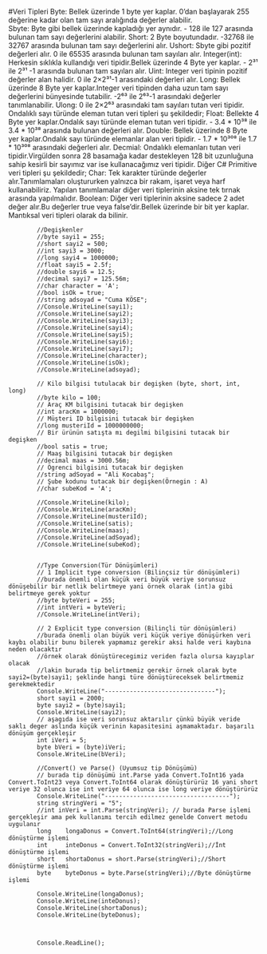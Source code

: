 #Veri Tipleri
Byte: Bellek üzerinde 1 byte yer kaplar. 0’dan başlayarak 255 değerine kadar olan tam sayı aralığında değerler alabilir.<br/>
Sbyte: Byte gibi bellek üzerinde kapladığı yer aynıdır. - 128 ile 127 arasında bulunan tam sayı değerlerini alabilir.
Short: 2 Byte boyutundadır. -32768 ile 32767 arasında bulunan tam sayı değerlerini alır.
Ushort: Sbyte gibi pozitif değerleri alır. 0 ile 65535 arasında bulunan tam sayıları alır.
Integer(int): Herkesin sıklıkla kullandığı veri tipidir.Bellek üzerinde 4 Byte yer kaplar. - 2³¹ ile 2³¹ -1 arasında bulunan tam sayıları alır.
Uint: Integer veri tipinin pozitif değerler alan halidir. 0 ile 2×2³¹-1 arasındaki değerleri alır.
Long: Bellek üzerinde 8 Byte yer kaplar.Integer veri tipinden daha uzun tam sayı değerlerini bünyesinde tutabilir. -2⁶³ ile 2⁶³-1 arasındaki değerler tanımlanabilir.
Ulong: 0 ile 2×2⁶³ arasındaki tam sayıları tutan veri tipidir.
Ondalıklı sayı türünde eleman tutan veri tipleri şu şekildedir;
Float: Bellekte 4 Byte yer kaplar.Ondalık sayı türünde eleman tutan veri tipidir. - 3.4 * 10³⁸ ile 3.4 * 10³⁸ arasında bulunan değerleri alır.
Double: Bellek üzerinde 8 Byte yer kaplar.Ondalık sayı türünde elemanlar alan veri tipidir. - 1.7 * 10³⁰⁸ ile 1.7 * 10³⁰⁸ arasındaki değerleri alır.
Decmial: Ondalıklı elemanları tutan veri tipidir.Virgülden sonra 28 basamağa kadar destekleyen 128 bit uzunluğuna sahip kesirli bir sayımız var ise kullanacağımız veri tipidir.
Diğer C# Primitive veri tipleri şu şekildedir;
Char: Tek karakter türünde değerler alır.Tanımlamaları oluştururken yalnızca bir rakam, işaret veya harf kullanabiliriz. Yapılan tanımlamalar diğer veri tiplerinin aksine tek tırnak arasında yapılmalıdır.
 Boolean: Diğer veri tiplerinin aksine sadece 2 adet değer alır.Bu değerler true veya false’dir.Bellek üzerinde bir bit yer kaplar. Mantıksal veri tipleri olarak da bilinir.

            //Degişkenler
            //byte sayi1 = 255;
            //short sayi2 = 500;
            //int sayi3 = 3000;
            //long sayi4 = 1000000;
            //float sayi5 = 2.5f;
            //double sayi6 = 12.5;
            //decimal sayi7 = 125.56m;
            //char character = 'A';
            //bool isOk = true;
            //string adsoyad = "Cuma KÖSE";
            //Console.WriteLine(sayi1);
            //Console.WriteLine(sayi2);
            //Console.WriteLine(sayi3);
            //Console.WriteLine(sayi4);
            //Console.WriteLine(sayi5);
            //Console.WriteLine(sayi6);
            //Console.WriteLine(sayi7);
            //Console.WriteLine(character);
            //Console.WriteLine(isOk);
            //Console.WriteLine(adsoyad);

            // Kilo bilgisi tutulacak bir degişken (byte, short, int, long)
            //byte kilo = 100;
            // Araç KM bilgisini tutacak bir degişken
            //int aracKm = 1000000;
            // Müşteri ID bilgisini tutacak bir degişken
            //long musteriId = 1000000000;
            // Bir ürünün satışta mı degilmi bilgisini tutacak bir degişken
            //bool satis = true;
            // Maaş bilgisini tutacak bir degişken
            //decimal maas = 3000.56m;
            // Ögrenci bilgisini tutacak bir degişken
            //string adSoyad = "Ali Kocabaş";
            // Şube kodunu tutacak bir degişken(Örnegin : A)
            //char subeKod = 'A';

            //Console.WriteLine(kilo);
            //Console.WriteLine(aracKm);
            //Console.WriteLine(musteriId);
            //Console.WriteLine(satis);
            //Console.WriteLine(maas);
            //Console.WriteLine(adSoyad);
            //Console.WriteLine(subeKod);


            //Type Conversion(Tür Dönüşümleri)
            // 1 Implicit type conversion (Bilinçsiz tür dönüşümleri)
            //burada önemli olan küçük veri büyük veriye sorunsuz dönüşebilir bir netlik belirtmeye yani örnek olarak (int)a gibi belirtmeye gerek yoktur
            //byte byteVeri = 255;
            //int intVeri = byteVeri;
            //Console.WriteLine(intVeri);

            // 2 Explicit type conversion (Bilinçli tür dönüşümleri)
            //burada önemli olan büyük veri küçük veriye dönüşürken veri kaybı olabilir bunu bilerek yapmamız gerekir aksi halde veri kaybına neden olacaktır
            //örnek olarak dönüştürecegimiz veriden fazla olursa kayıplar olacak
            //lakin burada tip belirtmemiz gerekir örnek olarak byte sayi2=(byte)sayi1; şeklinde hangi türe dönüştüreceksek belirtmemiz gerekmektedir
            Console.WriteLine("-------------------------------");
            short sayi1 = 2000;
            byte sayi2 = (byte)sayi1;
            Console.WriteLine(sayi2);
            // aşagıda ise veri sorunsuz aktarılır çünkü büyük veride saklı deger aslında küçük verinin kapasitesini aşmamaktadır. başarılı dönüşüm gerçekleşir
            int iVeri = 5;
            byte bVeri = (byte)iVeri;
            Console.WriteLine(bVeri);

            //Convert() ve Parse() (Uyumsuz tip Dönüşümü)
            // burada tip dönüşümü int.Parse yada Convert.ToInt16 yada Convert.ToInt23 veya Convert.ToInt64 olarak dönüştürürüz 16 yani short veriye 32 olunca ise int veriye 64 olunca ise long veriye dönüştürürüz
            Console.WriteLine("-----------------------------------");
            string stringVeri = "5";
            //int inVeri = int.Parse(stringVeri); // burada Parse işlemi gerçekleşir ama pek kullanımı tercih edilmez genelde Convert metodu uygulanır
            long    longaDonus = Convert.ToInt64(stringVeri);//Long dönüştürme işlemi
            int     inteDonus = Convert.ToInt32(stringVeri);//İnt dönüştürme işlemi
            short   shortaDonus = short.Parse(stringVeri);//Short dönüştürme işlemi
            byte    byteDonus = byte.Parse(stringVeri);//Byte dönüştürme işlemi

            Console.WriteLine(longaDonus);
            Console.WriteLine(inteDonus);
            Console.WriteLine(shortaDonus);
            Console.WriteLine(byteDonus);



            Console.ReadLine();
